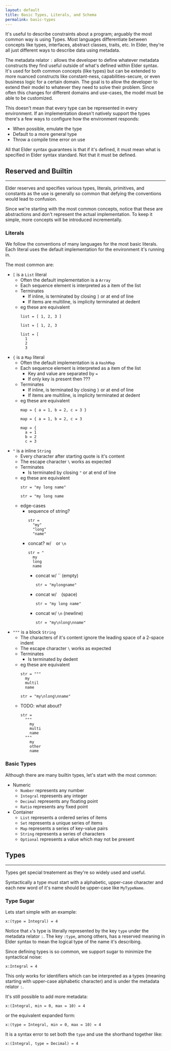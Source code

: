 ```yaml
---
layout: default
title: Basic Types, Literals, and Schema
permalink: basic-types
---
```


It's useful to describe constraints about a program; arguably the most common way is using Types. Most languages differentiate between concepts like types, interfaces, abstract classes, traits, etc. In Elder, they're all just different ways to describe data using metadata.

The metadata relator `:` allows the developer to define whatever metadata constructs they find useful outside of what's defined within Elder syntax. It's used for both common concepts (like types) but can be extended to more nuanced constructs like constant-ness, capabilities-secure, or even business logic for a certain domain. The goal is to allow the developer to extend their model to whatever they need to solve their problem. Since often this changes for different domains and use-cases, the model must be able to be customized.

This doesn't mean that every type can be represented in every environment. If an implementation doesn't natively support the types there's a few ways to configure how the environment responds:
* When possible, emulate the type
* Default to a more general type
* Throw a compile time error on use

All that Elder syntax guarantees is that if it's defined, it must mean what is specified in Elder syntax standard. Not that it must be defined.

## Reserved and Builtin
------------------------------------------------------------------------------------------------------------

Elder reserves and specifies various types, literals, primitives, and constants as the use is generally so common that defying the conventions would lead to confusion.

Since we're starting with the most common concepts, notice that these are abstractions and don't represent the actual implementation. To keep it simple, more concepts will be introduced incrementally.

### Literals

We follow the conventions of many languages for the most basic literals. Each literal uses the default implementation for the environment it's running in.

The most common are:
* `[` is a `List` literal
  * Often the default implementation is a `Array`
  * Each sequence element is interpreted as a item of the list
  * Terminates
    * If inline, is terminated by closing `]` or at end of line
    * If items are multiline, is implicity terminated at dedent
  * eg these are equivalent
    ```
    list = [ 1, 2, 3 ]

    list = [ 1, 2, 3

    list = [
      1
      2
      3
    ```
* `{` is a `Map` literal
  * Often the default implementation is a `HashMap`
  * Each sequence element is interpreted as a item of the list
    * Key and value are separated by `=`
    * If only key is present then ???
  * Terminates
    * If inline, is terminated by closing `}` or at end of line
    * If items are multiline, is implicity terminated at dedent
  * eg these are equivalent
    ```
    map = { a = 1, b = 2, c = 3 }

    map = { a = 1, b = 2, c = 3

    map = {
      a = 1
      b = 2
      c = 3
    ```
* `"` is a inline `String`
  * Every character after starting quote is it's content
  * The escape character `\` works as expected
  * Terminates
    * Is terminated by closing `"` or at end of line
  * eg these are equivalent
    ```
    str = "my long name"

    str = "my long name
    ```
  * edge-cases
    * sequence of string?
      ```
      str =
        "my"
        "long"
        "name"
      ```
    * concat? w/ ` ` or `\n`
      ```
      str = "
        my
        long
        name
      ```
      * concat w/ `` (empty)
        ```
        str = "mylongname"
        ```
      * concat w/ ` ` (space)
        ```
        str = "my long name"
        ```
      * concat w/ `\n` (newline)
        ```
        str = "my\nlong\nname"
        ```
* `"""` is a block `String`
  * The characters of it's content ignore the leading space of a 2-space indent
  * The escape character `\` works as expected
  * Terminates
    * Is terminated by dedent
  * eg these are equivalent
    ```
    str = """
      my
      multil
      name

    str = "my\nlong\nname"
    ```
  * TODO: what about?
    ```
    str = 
      """
        my
        multi
        name
      """
        my
        other
        name
    ```

### Basic Types

Although there are many builtin types, let's start with the most common:
* Numeric
  * `Number` represents any number
  * `Integral` represents any integer
  * `Decimal` represents any floating point
  * `Ratio` represents any fixed point
* Container
  * `List` represents a ordered series of items
  * `Set` represents a unique series of items
  * `Map` represents a series of key-value pairs
  * `String` represents a series of characters
  * `Optional` represents a value which may not be present

## Types
------------------------------------------------------------------------------------------------------------

Types get special treatement as they're so widely used and useful.

Syntactically a type must start with a alphabetic, upper-case character and each new word of it's name should be upper-case like `MyTypeName`.

### Type Sugar

Lets start simple with an example:
```
x:(type = Integral) = 4
```

Notice that `x`'s type is literally represented by the key `type` under the metadata relator `:`. The key `:type`, among others, has a reserved meaning in Elder syntax to mean the logical type of the name it's describing.

Since defining types is so common, we support sugar to minimize the syntactical noise:
```
x:Integral = 4
```
This only works for identifiers which can be interpreted as a types (meaning starting with upper-case alphabetic character) and is under the metadata relator `:`.

It's still possible to add more metadata:
```
x:(Integral, min = 0, max = 10) = 4
```

or the equivalent expanded form:
```
x:(type = Integral, min = 0, max = 10) = 4
```

It is a syntax error to set both the `type` and use the shorthand together like:
```
x:(Integral, type = Decimal) = 4
```

